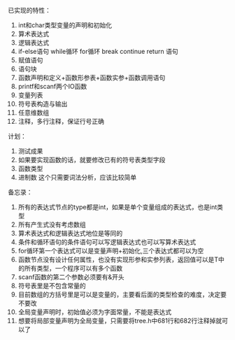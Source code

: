已实现的特性：
1. int和char类型变量的声明和初始化
2. 算术表达式
3. 逻辑表达式
4. if-else语句 while循环 for循环 break continue return 语句 
5. 赋值语句
6. 语句块
7. 函数声明和定义+函数形参表+函数实参+函数调用语句
8. printf和scanf两个IO函数
9. 变量列表
10. 符号表构造与输出
11. 任意维数组
12. 注释，多行注释，保证行号正确

计划：
1. 测试成果
2. 如果要实现函数的话，就要修改已有的符号表类型字段
3. 函数类型
4. 进制数 这个只需要词法分析，应该比较简单

备忘录：
1. 所有的表达式节点的type都是int，如果是单个变量组成的表达式，也是int类型
2. 所有产生式没有考虑数组
3. 算术表达式和逻辑表达式地位是等同的
4. 条件和循环语句的条件语句可以写逻辑表达式也可以写算术表达式
5. for循环第一个表达式可以是变量声明+初始化,三个表达式都可以为空
6. 函数节点没有设计任何属性，也没有实现形参和实参列表，返回值可以是T中的所有类型，一个程序可以有多个函数
7. scanf函数的第二个参数必须要有&开头
8. 符号表里是不包含常量的
9. 目前数组的方括号里是可以是变量的，主要看后面的类型检查的难度，决定要不要改
10. 全局变量声明时，初始值必须为字面常量，不能是表达式
11. 想要将局部变量声明为全局变量，只需要将tree.h中681行和682行注释掉就可以了
